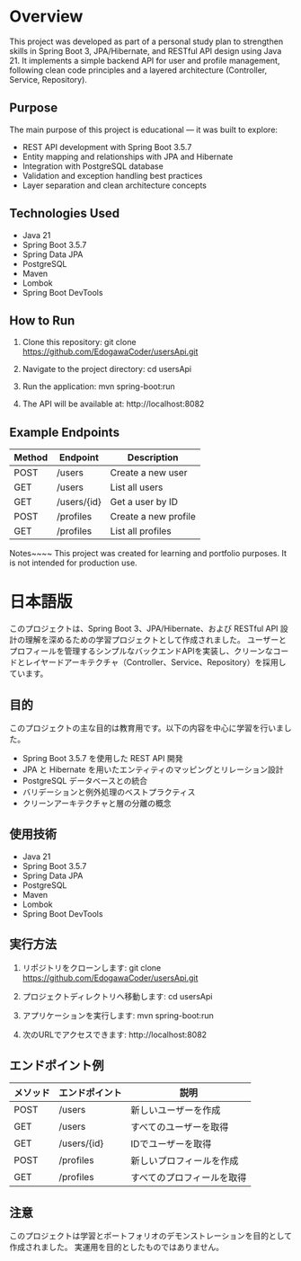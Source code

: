 # Overview

This project was developed as part of a personal study plan to strengthen skills in Spring Boot 3, JPA/Hibernate, and RESTful API design using Java 21.
It implements a simple backend API for user and profile management, following clean code principles and a layered architecture (Controller, Service, Repository).

## Purpose
The main purpose of this project is educational — it was built to explore:
- REST API development with Spring Boot 3.5.7
- Entity mapping and relationships with JPA and Hibernate
- Integration with PostgreSQL database
- Validation and exception handling best practices
- Layer separation and clean architecture concepts

## Technologies Used
- Java 21
- Spring Boot 3.5.7
- Spring Data JPA
- PostgreSQL
- Maven
- Lombok
- Spring Boot DevTools

## How to Run
1. Clone this repository:
   git clone https://github.com/EdogawaCoder/usersApi.git

2. Navigate to the project directory:
   cd usersApi

3. Run the application:
   mvn spring-boot:run

4. The API will be available at:
   http://localhost:8082

## Example Endpoints
| Method | Endpoint    | Description          |
|--------|-------------|----------------------|
| POST   | /users      | Create a new user    |
| GET    | /users      | List all users       |
| GET    | /users/{id} | Get a user by ID     |
| POST   | /profiles   | Create a new profile |
| GET    | /profiles   | List all profiles    |

Notes~~~~
This project was created for learning and portfolio purposes.
It is not intended for production use.


# 日本語版


このプロジェクトは、Spring Boot 3、JPA/Hibernate、および RESTful API 設計の理解を深めるための学習プロジェクトとして作成されました。
ユーザーとプロフィールを管理するシンプルなバックエンドAPIを実装し、クリーンなコードとレイヤードアーキテクチャ（Controller、Service、Repository）を採用しています。

## 目的
このプロジェクトの主な目的は教育用です。以下の内容を中心に学習を行いました。
- Spring Boot 3.5.7 を使用した REST API 開発
- JPA と Hibernate を用いたエンティティのマッピングとリレーション設計
- PostgreSQL データベースとの統合
- バリデーションと例外処理のベストプラクティス
- クリーンアーキテクチャと層の分離の概念

## 使用技術
- Java 21
- Spring Boot 3.5.7
- Spring Data JPA
- PostgreSQL
- Maven
- Lombok
- Spring Boot DevTools

## 実行方法
1. リポジトリをクローンします:
   git clone https://github.com/EdogawaCoder/usersApi.git

2. プロジェクトディレクトリへ移動します:
   cd usersApi

3. アプリケーションを実行します:
   mvn spring-boot:run

4. 次のURLでアクセスできます:
   http://localhost:8082

## エンドポイント例
メソッド | エンドポイント | 説明
-----------|----------------|------
POST | /users | 新しいユーザーを作成
GET  | /users | すべてのユーザーを取得
GET  | /users/{id} | IDでユーザーを取得
POST | /profiles | 新しいプロフィールを作成
GET  | /profiles | すべてのプロフィールを取得

## 注意
このプロジェクトは学習とポートフォリオのデモンストレーションを目的として作成されました。
実運用を目的としたものではありません。
